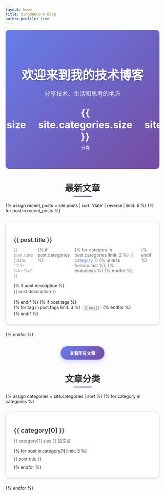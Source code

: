 ```yaml
---
layout: home
title: KingdeGuo's Blog
author_profile: true
---
```


<div class="welcome-section">
  <div class="welcome-content">
    <h1 class="welcome-title">欢迎来到我的技术博客</h1>
    <p class="welcome-subtitle">分享技术、生活和思考的地方</p>
    <div class="welcome-stats">
      <div class="stat-item">
        <span class="stat-number">{{ site.posts.size }}</span>
        <span class="stat-label">文章</span>
      </div>
      <div class="stat-item">
        <span class="stat-number">{{ site.categories.size }}</span>
        <span class="stat-label">分类</span>
      </div>
      <div class="stat-item">
        <span class="stat-number">{{ site.tags.size }}</span>
        <span class="stat-label">标签</span>
      </div>
    </div>
  </div>
</div>

<div class="featured-section">
  <h2 class="section-title">最新文章</h2>
  <div class="featured-posts">
    {% assign recent_posts = site.posts | sort: 'date' | reverse | limit: 6 %}
    {% for post in recent_posts %}
      <div class="post-card">
        <div class="post-card-header">
          <h3 class="post-card-title">
            <a href="{{ post.url | relative_url }}">{{ post.title }}</a>
          </h3>
          <div class="post-card-meta">
            <span class="post-date">{{ post.date | date: "%Y-%m-%d" }}</span>
            {% if post.categories %}
              <span class="post-categories">
                {% for category in post.categories limit: 2 %}
                  <a href="/categories/#{{ category | slugify }}">{{ category }}</a>
                  {% unless forloop.last %}, {% endunless %}
                {% endfor %}
              </span>
            {% endif %}
          </div>
        </div>
        {% if post.description %}
          <div class="post-card-excerpt">
            {{ post.description }}
          </div>
        {% endif %}
        {% if post.tags %}
          <div class="post-card-tags">
            {% for tag in post.tags limit: 3 %}
              <a href="/tags/#{{ tag | slugify }}" class="tag">{{ tag }}</a>
            {% endfor %}
          </div>
        {% endif %}
      </div>
    {% endfor %}
  </div>
  <div class="view-all-posts">
    <a href="/posts/" class="btn-primary">查看所有文章</a>
  </div>
</div>

<div class="categories-section">
  <h2 class="section-title">文章分类</h2>
  <div class="categories-grid">
    {% assign categories = site.categories | sort %}
    {% for category in categories %}
      <div class="category-card">
        <h3 class="category-title">
          <a href="/categories/#{{ category[0] | slugify }}">{{ category[0] }}</a>
        </h3>
        <div class="category-count">{{ category[1].size }} 篇文章</div>
        <div class="category-posts">
          {% for post in category[1] limit: 3 %}
            <div class="category-post">
              <a href="{{ post.url | relative_url }}">{{ post.title }}</a>
            </div>
          {% endfor %}
        </div>
      </div>
    {% endfor %}
  </div>
</div>

<style>
/* Welcome Section */
.welcome-section {
  background: linear-gradient(135deg, #667eea 0%, #764ba2 100%);
  color: white;
  padding: 60px 20px;
  text-align: center;
  margin-bottom: 40px;
  border-radius: 12px;
  position: relative;
  overflow: hidden;
}

.welcome-section::before {
  content: '';
  position: absolute;
  top: 0;
  left: 0;
  right: 0;
  bottom: 0;
  background: url('data:image/svg+xml,<svg xmlns="http://www.w3.org/2000/svg" viewBox="0 0 100 100"><defs><pattern id="grain" width="100" height="100" patternUnits="userSpaceOnUse"><circle cx="25" cy="25" r="1" fill="white" opacity="0.1"/><circle cx="75" cy="75" r="1" fill="white" opacity="0.1"/><circle cx="50" cy="10" r="0.5" fill="white" opacity="0.1"/><circle cx="10" cy="60" r="0.5" fill="white" opacity="0.1"/><circle cx="90" cy="40" r="0.5" fill="white" opacity="0.1"/></pattern></defs><rect width="100" height="100" fill="url(%23grain)"/></svg>');
  opacity: 0.3;
}

.welcome-content {
  position: relative;
  z-index: 1;
}

.welcome-title {
  font-size: 2.5rem;
  font-weight: 700;
  margin-bottom: 10px;
  text-shadow: 0 2px 4px rgba(0,0,0,0.3);
}

.welcome-subtitle {
  font-size: 1.2rem;
  margin-bottom: 30px;
  opacity: 0.9;
}

.welcome-stats {
  display: flex;
  justify-content: center;
  gap: 40px;
  margin-top: 30px;
}

.stat-item {
  text-align: center;
}

.stat-number {
  display: block;
  font-size: 2rem;
  font-weight: 700;
  margin-bottom: 5px;
}

.stat-label {
  font-size: 0.9rem;
  opacity: 0.8;
}

/* Featured Section */
.featured-section {
  margin-bottom: 40px;
}

.section-title {
  font-size: 1.8rem;
  font-weight: 600;
  margin-bottom: 30px;
  text-align: center;
  color: #333;
  position: relative;
}

.section-title::after {
  content: '';
  position: absolute;
  bottom: -10px;
  left: 50%;
  transform: translateX(-50%);
  width: 60px;
  height: 3px;
  background: linear-gradient(90deg, #667eea, #764ba2);
  border-radius: 2px;
}

.featured-posts {
  display: grid;
  grid-template-columns: repeat(auto-fit, minmax(350px, 1fr));
  gap: 25px;
  margin-bottom: 30px;
}

.post-card {
  background: white;
  border-radius: 12px;
  padding: 25px;
  box-shadow: 0 4px 6px rgba(0, 0, 0, 0.1);
  transition: all 0.3s ease;
  border: 1px solid #e0e0e0;
}

.post-card:hover {
  transform: translateY(-5px);
  box-shadow: 0 8px 25px rgba(0, 0, 0, 0.15);
  border-color: #667eea;
}

.post-card-header {
  margin-bottom: 15px;
}

.post-card-title {
  margin-bottom: 10px;
}

.post-card-title a {
  color: #333;
  text-decoration: none;
  font-size: 1.2rem;
  font-weight: 600;
  line-height: 1.4;
}

.post-card-title a:hover {
  color: #667eea;
}

.post-card-meta {
  display: flex;
  gap: 15px;
  font-size: 0.9rem;
  color: #666;
}

.post-date {
  color: #999;
}

.post-categories a {
  color: #667eea;
  text-decoration: none;
}

.post-categories a:hover {
  text-decoration: underline;
}

.post-card-excerpt {
  color: #555;
  line-height: 1.6;
  margin-bottom: 15px;
}

.post-card-tags {
  display: flex;
  flex-wrap: wrap;
  gap: 5px;
}

.tag {
  background: #f0f0f0;
  color: #666;
  padding: 3px 8px;
  border-radius: 12px;
  font-size: 0.8rem;
  text-decoration: none;
  transition: all 0.2s ease;
}

.tag:hover {
  background: #667eea;
  color: white;
}

.view-all-posts {
  text-align: center;
}

.btn-primary {
  display: inline-block;
  background: linear-gradient(135deg, #667eea, #764ba2);
  color: white;
  padding: 12px 30px;
  border-radius: 25px;
  text-decoration: none;
  font-weight: 600;
  transition: all 0.3s ease;
  box-shadow: 0 4px 15px rgba(102, 126, 234, 0.4);
}

.btn-primary:hover {
  transform: translateY(-2px);
  box-shadow: 0 6px 20px rgba(102, 126, 234, 0.6);
  color: white;
}

/* Categories Section */
.categories-section {
  margin-bottom: 40px;
}

.categories-grid {
  display: grid;
  grid-template-columns: repeat(auto-fit, minmax(300px, 1fr));
  gap: 25px;
}

.category-card {
  background: white;
  border-radius: 12px;
  padding: 25px;
  box-shadow: 0 4px 6px rgba(0, 0, 0, 0.1);
  transition: all 0.3s ease;
  border: 1px solid #e0e0e0;
}

.category-card:hover {
  transform: translateY(-3px);
  box-shadow: 0 6px 20px rgba(0, 0, 0, 0.15);
  border-color: #667eea;
}

.category-title {
  margin-bottom: 10px;
}

.category-title a {
  color: #333;
  text-decoration: none;
  font-size: 1.3rem;
  font-weight: 600;
}

.category-title a:hover {
  color: #667eea;
}

.category-count {
  color: #666;
  font-size: 0.9rem;
  margin-bottom: 15px;
}

.category-posts {
  display: flex;
  flex-direction: column;
  gap: 8px;
}

.category-post a {
  color: #555;
  text-decoration: none;
  font-size: 0.9rem;
  line-height: 1.4;
}

.category-post a:hover {
  color: #667eea;
  text-decoration: underline;
}

/* Dark Theme */
[data-theme="dark"] .welcome-section {
  background: linear-gradient(135deg, #2d3748 0%, #4a5568 100%);
}

[data-theme="dark"] .post-card,
[data-theme="dark"] .category-card {
  background: #2d3748;
  border-color: #4a5568;
  color: #e2e8f0;
}

[data-theme="dark"] .post-card-title a,
[data-theme="dark"] .category-title a {
  color: #e2e8f0;
}

[data-theme="dark"] .post-card-title a:hover,
[data-theme="dark"] .category-title a:hover {
  color: #81e6d9;
}

[data-theme="dark"] .post-card-excerpt,
[data-theme="dark"] .category-post a {
  color: #cbd5e0;
}

[data-theme="dark"] .tag {
  background: #4a5568;
  color: #cbd5e0;
}

[data-theme="dark"] .tag:hover {
  background: #81e6d9;
  color: #2d3748;
}

/* Responsive Design */
@media (max-width: 768px) {
  .welcome-title {
    font-size: 2rem;
  }
  
  .welcome-stats {
    gap: 20px;
  }
  
  .featured-posts {
    grid-template-columns: 1fr;
  }
  
  .categories-grid {
    grid-template-columns: 1fr;
  }
  
  .post-card-meta {
    flex-direction: column;
    gap: 5px;
  }
}

@media (max-width: 480px) {
  .welcome-section {
    padding: 40px 15px;
  }
  
  .welcome-title {
    font-size: 1.8rem;
  }
  
  .welcome-stats {
    flex-direction: column;
    gap: 15px;
  }
}
</style>
